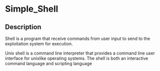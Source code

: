 # <h1>Simple_Shell</h1>

<h2>Description</h2>
<p>Shell is a program that receive commands from user input to send to the exploitation system for execution.</p>
<p>Unix shell is a command line interpreter that provides a command line user interface for unixlike operating systems. The shell is both an interactive command language and scripting language</p>


